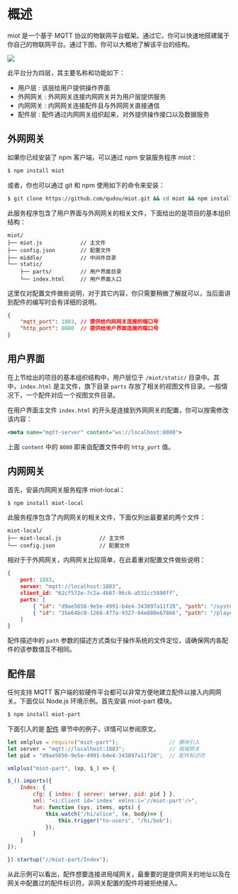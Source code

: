 # 概述

miot 是一个基于 MQTT 协议的物联网平台框架。通过它，你可以快速地搭建属于你自己的物联网平台。通过下图，你可以大概地了解该平台的结构。

<img src="https://xmlplus.cn/img/miot-framework.png" class="img-responsive"/>

此平台分为四层，其主要名称和功能如下：

- 用户层 : 该层给用户提供操作界面
- 外网网关 : 外网网关连接内网网关并为用户层提供服务
- 内网网关 : 内网网关连接配件且与外网网关直接通信
- 配件层 : 配件通过内网网关组织起来，对外提供操作接口以及数据服务

## 外网网关

如果你已经安装了 npm 客户端，可以通过 npm 安装服务程序 miot：

```bash
$ npm install miot
```

或者，你也可以通过 git 和 npm 使用如下的命令来安装：

```bash
$ git clone https://github.com/qudou/miot.git && cd miot && npm install
```

此服务程序包含了用户界面与外网网关的相关文件，下面给出的是项目的基本组织结构：

```
miot/
├── miot.js            // 主文件
├── config.json        // 配置文件
├── middle/            // 中间件目录
└── static/
    ├── parts/         // 用户界面目录
    └── index.html     // 用户界面入口
```

这里仅对配置文件做些说明，对于其它内容，你只需要稍微了解就可以，当后面讲到配件的编写时会有详细的说明。

```json
{
    "mqtt_port": 1883, // 提供给内网网关连接的端口号
    "http_port": 8080  // 提供给用户界面连接的端口号
}
```

## 用户界面

在上节给出的项目的基本组织结构中，用户层位于 `/miot/static/` 目录中。其中，`index.html` 是主文件，旗下目录 `parts` 存放了相关的视图文件目录。一般情况下，一个配件对应一个视图文件目录。

在用户界面主文件 `index.html` 的开头是连接到外网网关的配置，你可以按需修改该内容：

```xml
<meta name="mqtt-server" content="ws://localhost:8080">
```

上面 `content` 中的 `8080` 即来自配置文件中的 `http_port` 值。

## 内网网关

首先，安装内网网关服务程序 miot-local：

```bash
$ npm install miot-local
```

此服务程序包含了内网网关的相关文件，下面仅列出最要紧的两个文件：

```
miot-local/
├── miot-local.js            // 主文件
└── config.json              // 配置文件
```

相对于于外网网关，内网网关比较简单，在此着重对配置文件做些说明：

```json
{
    port: 1883,                                                             // 提供给内网配件的连接端口
    server: "mqtt://localhost:1883",                                        // 连接到的外网网关的服务地址
    client_id: "62cf572e-7c2a-4b87-96c6-a531cc5890ff",                      // 连接到外网网关的客户端标识符
    parts: [
        { "id": "d9ae5656-9e5e-4991-b4e4-343897a11f28", "path": "/system" },// 连接到内网网关的配件描述
        { "id": "35e64bc0-1268-477a-9327-94e880e67866", "path": "/player" } // 连接到内网网关的配件描述
    ]
}
```

配件描述中的 `path` 参数的描述方式类似于操作系统的文件定位，请确保网内各配件的该参数值互不相同。

## 配件层

任何支持 MQTT 客户端的软硬件平台都可以非常方便地建立配件以接入内网网关。下面仅以 Node.js 环境示例。首先安装 miot-part 模块。

```bash
$ npm install miot-part
```

下面引入的是 [配件](/miot#配件) 章节中的例子，详情可以参阅原文。

```js
let xmlplus = require("miot-part");                // 模块引入
let server = "mqtt://localhost:1883";              // 局域网关
let pid = "d9ae5656-9e5e-4991-b4e4-343897a11f28";  // 配件标识符

xmlplus("miot-part", (xp, $_) => {

$_().imports({
    Index: {
        cfg: { index: { server: server, pid: pid } },
        xml: "<i:Client id='index' xmlns:i='//miot-part'/>",
        fun: function (sys, items, opts) {
            this.watch("/hi/alice", (e, body)=> {
                this.trigger("to-users", "/hi/bob");
            });
        }
    }
});

}).startup("//miot-part/Index");
```

从此示例可以看出，配件想要连接进局域网关，最重要的是提供网关的地址以及在网关中配置过的配件标识符。非网关配置的配件将被拒绝接入。